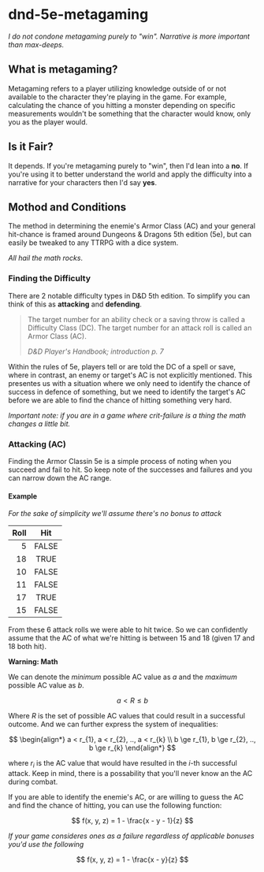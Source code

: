 # dnd-5e-metagaming
_I do not condone metagaming purely to "win". Narrative is more important than max-deeps._

## What is metagaming?

Metagaming refers to a player utilizing knowledge outside of or not available to the character they're playing in the game. For example, calculating the chance of you hitting a monster depending on specific measurements wouldn't be something that the character would know, only you as the player would.

## Is it Fair?

It depends. If you're metagaming purely to "win", then I'd lean into a **no**. If you're using it to better understand the world and apply the difficulty into a narrative for your characters then I'd say **yes**.

## Mothod and Conditions

The method in determining the enemie's Armor Class (AC) and your general hit-chance is framed around Dungeons & Dragons 5th edition (5e), but can easily be tweaked to any TTRPG with a dice system. 

_All hail the math rocks_.

### Finding the Difficulty

There are 2 notable difficulty types in D&D 5th edition. To simplify you can think of this as **attacking** and **defending**.

> The target number for an ability check or a saving throw is called a Difficulty Class (DC). The target number for an attack roll is called an Armor Class (AC).
> 
> _D&D Player's Handbook; introduction p. 7_

Within the rules of 5e, players tell or are told the DC of a spell or save, where in contrast, an enemy or target's AC is not explicitly mentioned. This presentes us with a situation where we only need to identify the chance of success in defence of something, but we need to identify the target's AC before we are able to find the chance of hitting something very hard.

_Important note: if you are in a game where crit-failure is a thing the math changes a little bit._

### Attacking (AC)

Finding the Armor Classin 5e is a simple process of noting when you succeed and fail to hit. So keep note of the successes and failures and you can narrow down the AC range.

#### Example

_For the sake of simplicity we'll assume there's no bonus to attack_

| Roll | Hit |
| -: | :-: |
| 5 | FALSE |
| 18 | TRUE |
| 10 | FALSE |
| 11 | FALSE |
| 17 | TRUE |
| 15 | FALSE |

From these 6 attack rolls we were able to hit twice. So we can confidently assume that the AC of what we're hitting is between 15 and 18 (given 17 and 18 both hit).

**Warning: Math**

We can denote the _minimum_ possible AC value as $a$ and the _maximum_ possible AC value as $b$.

$$a < R \le b$$

Where $R$ is the set of possible AC values that could result in a successful outcome. And we can further express the system of inequalities:

$$
\begin{align*}
a < r_{1}, a < r_{2}, .., a < r_{k} \\
b \ge r_{1}, b \ge r_{2}, .., b \ge r_{k}
\end{align*}
$$

where $r_i$ is the AC value that would have resulted in the $i$-th successful attack. Keep in mind, there is a possability that you'll never know an the AC during combat.

If you are able to identify the enemie's AC, or are willing to guess the AC and find the chance of hitting, you can use the following function:

$$
f(x, y, z) = 1 - \frac{x - y - 1}{z}
$$

_If your game consideres ones as a failure regardless of applicable bonuses you'd use the following_

$$
f(x, y, z) = 1 - \frac{x - y}{z}
$$


<!--
## Code

![R code]()

-->
